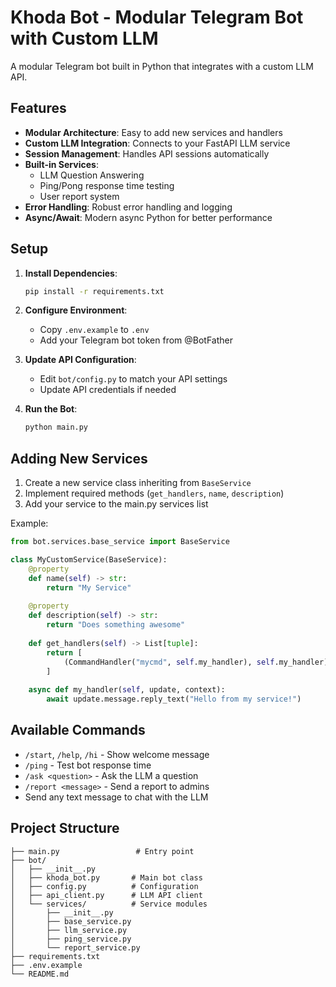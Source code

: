 
# Khoda Bot - Modular Telegram Bot with Custom LLM

A modular Telegram bot built in Python that integrates with a custom LLM API.

## Features

- **Modular Architecture**: Easy to add new services and handlers
- **Custom LLM Integration**: Connects to your FastAPI LLM service
- **Session Management**: Handles API sessions automatically
- **Built-in Services**:
  - LLM Question Answering
  - Ping/Pong response time testing
  - User report system
- **Error Handling**: Robust error handling and logging
- **Async/Await**: Modern async Python for better performance

## Setup

1. **Install Dependencies**:
   ```bash
   pip install -r requirements.txt
   ```

2. **Configure Environment**:
   - Copy `.env.example` to `.env`
   - Add your Telegram bot token from @BotFather

3. **Update API Configuration**:
   - Edit `bot/config.py` to match your API settings
   - Update API credentials if needed

4. **Run the Bot**:
   ```bash
   python main.py
   ```

## Adding New Services

1. Create a new service class inheriting from `BaseService`
2. Implement required methods (`get_handlers`, `name`, `description`)
3. Add your service to the main.py services list

Example:
```python
from bot.services.base_service import BaseService

class MyCustomService(BaseService):
    @property
    def name(self) -> str:
        return "My Service"
    
    @property  
    def description(self) -> str:
        return "Does something awesome"
        
    def get_handlers(self) -> List[tuple]:
        return [
            (CommandHandler("mycmd", self.my_handler), self.my_handler)
        ]
    
    async def my_handler(self, update, context):
        await update.message.reply_text("Hello from my service!")
```

## Available Commands

- `/start`, `/help`, `/hi` - Show welcome message
- `/ping` - Test bot response time  
- `/ask <question>` - Ask the LLM a question
- `/report <message>` - Send a report to admins
- Send any text message to chat with the LLM

## Project Structure

```
├── main.py                 # Entry point
├── bot/
│   ├── __init__.py
│   ├── khoda_bot.py       # Main bot class
│   ├── config.py          # Configuration
│   ├── api_client.py      # LLM API client
│   └── services/          # Service modules
│       ├── __init__.py
│       ├── base_service.py
│       ├── llm_service.py
│       ├── ping_service.py
│       └── report_service.py
├── requirements.txt
├── .env.example
└── README.md
```